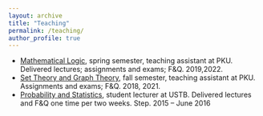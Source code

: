 ```yaml
---
layout: archive
title: "Teaching"
permalink: /teaching/
author_profile: true
---
```


<!-- {% include base_path %}

{% for post in site.teaching reversed %}
  {% include archive-single.html %}
{% endfor %} -->

- <u>Mathematical Logic</u>, spring semester, teaching assistant at PKU. Delivered lectures; assignments and exams; F&Q. 2019,2022. 
- <u>Set Theory and Graph Theory</u>, fall semester, teaching assistant at PKU. Assignments and exams; F&Q. 2018, 2021.
- <u>Probability and Statistics</u>, student lecturer at USTB. 
Delivered lectures and F&Q one time per two weeks. Step. 2015 – June 2016